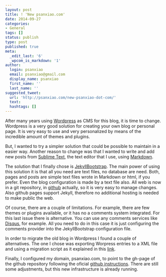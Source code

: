 ```yaml
---
layout: post
title: ! 'New psanxiao.com'
date: 2014-09-27
categories:
- General
tags: []
status: publish
type: post
published: true
meta:
  _edit_last: '6'
  _wpcom_is_markdown: '1'
author:
  login: psanxiao
  email: psanxiao@gmail.com
  display_name: psanxiao
  first_name: ''
  last_name: ''
suggested_tweet:
  url: 'http://psanxiao.com/new-psanxiao-dot-com/'
  text: 
  hashtags: []
---
```

After many years using [Wordpress](https://wordpress.org/) as CMS for this blog, it is time to change. Wordpress is a very good solution for creating your own blog or personal page. It is very easy to use and very personalized by means of the incredible amount of themes and plugins. 

But, I wanted to try a simpler solution that could be possible to maintain in a easier way. Another reason to change was that I wanted to write and add new posts from [Sublime Text](http://www.sublimetext.com/), the text editor that I use, using [Markdown](http://en.wikipedia.org/wiki/Markdown). 

The solution that I finally chose is [JekyllBootstrap](http://jekyllbootstrap.com/). The main power of using this solution it is that all you need are text files, no database are need. Both, pages and posts are simple text files wrote in Markdown or html, if you prefer. Even the blog configuration is made by a text file also. All web is now in a git repository, in [github](http://github.com) actually, so it is very easy to manage changes. Also github pages support Jekyll, therefore no additional hosting is needed to make public the web.

Of course, there are a couple of limitations. For example, there are few themes or plugins available, or it has no a comments system integrated. For this last issue there is alternative. You can use any comments services like [Disqus](https://disqus.com/), for example. All you need to do in this case it is just configuring the comments provider into the JekyllBootstrap configuration file.

In order to migrate the old blog in Wordpress I found a couple of alternatives. The one I chose was exporting Worpress entries to a XML file and using a migration script as it explained in this [link](http://jbeckwith.com/2013/07/17/wordpress-to-jekyll/).

Finally, I configured my domain, psanxiao.com, to point to the gh-page of the github repository following the oficial [github instructions](https://help.github.com/articles/setting-up-a-custom-domain-with-github-pages). There are still some adjustments, but this new infrastructure is already running.